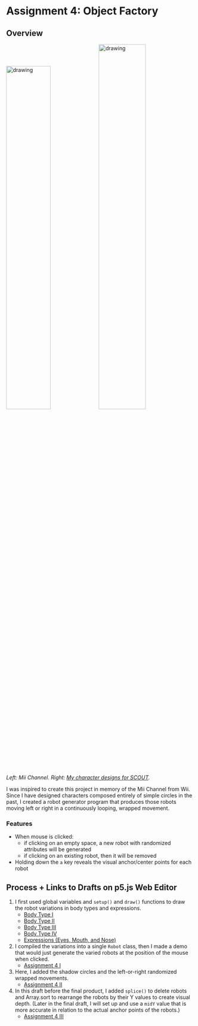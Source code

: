 # Assignment 4: Object Factory

## Overview

<img src="https://static.wikia.nocookie.net/nintendo/images/3/3e/MiiMode.PNG/revision/latest?cb=20191102010242&path-prefix=en" alt="drawing" width="48.5%"/> <img src="https://cdn.myportfolio.com/2dadc82b-4358-4c7c-9b93-22fae2f271af/eb619527-9c5e-47d1-9101-407629f6b1f3_carw_7x5x1920.png?h=2bbace4f37cd1c17daccf45b2b74f78e" alt="drawing" width="50%"/>
_Left: Mii Channel. Right: [My character designs for SCOUT](https://lkylenxin.com/scout)._

I was inspired to create this project in memory of the Mii Channel from Wii. Since I have designed characters composed entirely of simple circles in the past, I created a robot generator program that produces those robots moving left or right in a continuously looping, wrapped movement.

### Features

- When mouse is clicked:
  - if clicking on an empty space, a new robot with randomized attributes will be generated
  - if clicking on an existing robot, then it will be removed
- Holding down the `a` key reveals the visual anchor/center points for each robot

## Process + Links to Drafts on p5.js Web Editor

1. I first used global variables and `setup()` and `draw()` functions to draw the robot variations in body types and expressions.
   - [Body Type I](https://editor.p5js.org/xl6294/sketches/HdV97rZJVu)
   - [Body Type II](https://editor.p5js.org/xl6294/sketches/a8osCt1Wt)
   - [Body Type III](https://editor.p5js.org/xl6294/sketches/s9kVqHwjq)
   - [Body Type IV](https://editor.p5js.org/xl6294/sketches/8o4zMLqtb)
   - [Expressions (Eyes, Mouth, and Nose)](https://editor.p5js.org/xl6294/sketches/9V6QzKNGv)
2. I compiled the variations into a single `Robot` class, then I made a demo that would just generate the varied robots at the position of the mouse when clicked.
   - [Assignment 4 I](https://editor.p5js.org/xl6294/sketches/8F3_UrZuK)
3. Here, I added the shadow circles and the left-or-right randomized wrapped movements.
   - [Assignment 4 II](https://editor.p5js.org/xl6294/sketches/nEdQcDapO)
4. In this draft before the final product, I added `splice()` to delete robots and Array.sort to rearrange the robots by their Y values to create visual depth. (Later in the final draft, I will set up and use a `midY` value that is more accurate in relation to the actual anchor points of the robots.)
   - [Assignment 4 III](https://editor.p5js.org/xl6294/sketches/UXtiHbbg4)
